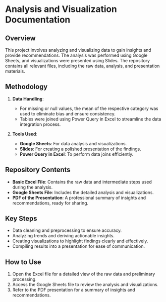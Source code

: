 # Analysis and Visualization Documentation

## Overview
This project involves analyzing and visualizing data to gain insights and provide recommendations. The analysis was performed using Google Sheets, and visualizations were presented using Slides. The repository contains all relevant files, including the raw data, analysis, and presentation materials.

## Methodology

1. **Data Handling**:
   - For missing or null values, the mean of the respective category was used to eliminate bias and ensure consistency.
   - Tables were joined using Power Query in Excel to streamline the data integration process.

2. **Tools Used**:
   - **Google Sheets**: For data analysis and visualizations.
   - **Slides**: For creating a polished presentation of the findings.
   - **Power Query in Excel**: To perform data joins efficiently.

## Repository Contents

- **Basic Excel File**: Contains the raw data and intermediate steps used during the analysis.
- **Google Sheets File**: Includes the detailed analysis and visualizations.
- **PDF of the Presentation**: A professional summary of insights and recommendations, ready for sharing.

## Key Steps
- Data cleaning and preprocessing to ensure accuracy.
- Analyzing trends and deriving actionable insights.
- Creating visualizations to highlight findings clearly and effectively.
- Compiling results into a presentation for ease of communication.

## How to Use
1. Open the Excel file for a detailed view of the raw data and preliminary processing.
2. Access the Google Sheets file to review the analysis and visualizations.
3. Refer to the PDF presentation for a summary of insights and recommendations.
```
